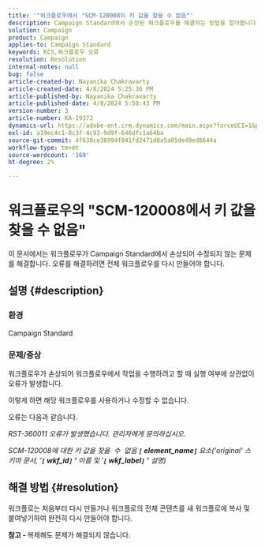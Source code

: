 ```yaml
---
title: '"워크플로우에서 "SCM-120008이 키 값을 찾을 수 없음"'
description: Campaign Standard에서 손상된 워크플로우를 해결하는 방법을 알아봅니다. 전체 워크플로우를 다시 만듭니다.
solution: Campaign
product: Campaign
applies-to: Campaign Standard
keywords: KCS,워크플로우 오류
resolution: Resolution
internal-notes: null
bug: false
article-created-by: Nayanika Chakravarty
article-created-date: 4/8/2024 5:25:36 PM
article-published-by: Nayanika Chakravarty
article-published-date: 4/8/2024 5:58:43 PM
version-number: 3
article-number: KA-19372
dynamics-url: https://adobe-ent.crm.dynamics.com/main.aspx?forceUCI=1&pagetype=entityrecord&etn=knowledgearticle&id=4dca4800-cdf5-ee11-a1fe-6045bd006295
exl-id: a19ec4c1-8c3f-4c93-9d9f-646dfc1a64ba
source-git-commit: 4f638ce38994f841fd2471d8a5a05de49ed8644a
workflow-type: tm+mt
source-wordcount: '169'
ht-degree: 2%

---
```


# 워크플로우의 &quot;SCM-120008에서 키 값을 찾을 수 없음&quot;


이 문서에서는 워크플로우가 Campaign Standard에서 손상되어 수정되지 않는 문제를 해결합니다. 오류를 해결하려면 전체 워크플로우를 다시 만들어야 합니다.

## 설명 {#description}


### 환경

Campaign Standard

### 문제/증상

워크플로우가 손상되어 워크플로우에서 작업을 수행하려고 할 때 실행 여부에 상관없이 오류가 발생합니다.

이렇게 하면 해당 워크플로우를 사용하거나 수정할 수 없습니다.

오류는 다음과 같습니다.

*RST-360011 오류가 발생했습니다. 관리자에게 문의하십시오.*

*SCM-120008에 대한 키 값을 찾을 &#x200B; 수 &#x200B; 없음 <b>`[` element_name`]` </b> 요소(&#39;original&#39; 스키마 문서, &#39;<b>`[` wkf_id`]` &#39;</b> 이름 및 &#39;<b>`[` wkf_label`]` &#39;</b> 설명)*


## 해결 방법 {#resolution}


워크플로는 처음부터 다시 만들거나 워크플로의 전체 콘텐츠를 새 워크플로에 복사 및 붙여넣기하여 완전히 다시 만들어야 합니다.

<b>참고 - </b>복제해도 문제가 해결되지 않습니다.
